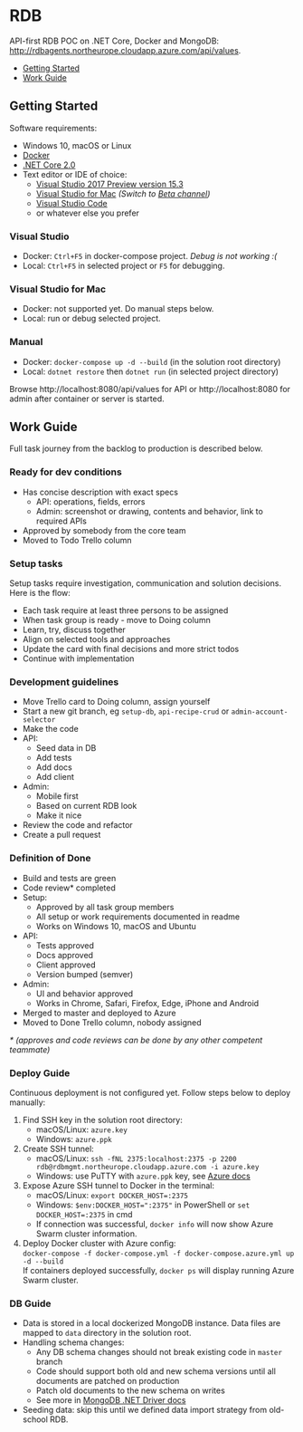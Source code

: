 # RDB
API-first RDB POC on .NET Core, Docker and MongoDB: http://rdbagents.northeurope.cloudapp.azure.com/api/values.

- [Getting Started](#getting-started)
- [Work Guide](#work-guide)








## Getting Started
Software requirements:
- Windows 10, macOS or Linux
- [Docker](https://www.docker.com/community-edition#/download)
- [.NET Core 2.0](https://www.microsoft.com/net/core/preview)
- Text editor or IDE of choice:
  - [Visual Studio 2017 Preview version 15.3](https://www.visualstudio.com/vs/preview/)
  - [Visual Studio for Mac](https://www.visualstudio.com/vs/visual-studio-mac/) *(Switch to [Beta channel](https://developer.xamarin.com/recipes/cross-platform/ide/change_updates_channel/#visualstudiomac))*
  - [Visual Studio Code](https://code.visualstudio.com/)
  - or whatever else you prefer

### Visual Studio
- Docker: `Ctrl+F5` in docker-compose project. *Debug is not working :(*
- Local: `Ctrl+F5` in selected project or `F5` for debugging.

### Visual Studio for Mac
- Docker: not supported yet. Do manual steps below.
- Local: run or debug selected project.

### Manual
- Docker: `docker-compose up -d --build` (in the solution root directory)
- Local: `dotnet restore` then `dotnet run` (in selected project directory)

Browse http://localhost:8080/api/values for API or http://localhost:8080 for admin after container or server is started.

## Work Guide
Full task journey from the backlog to production is described below.

### Ready for dev conditions
- Has concise description with exact specs
  - API: operations, fields, errors
  - Admin: screenshot or drawing, contents and behavior, link to required APIs
- Approved by somebody from the core team
- Moved to Todo Trello column

### Setup tasks
Setup tasks require investigation, communication and solution decisions. Here is the flow:
- Each task require at least three persons to be assigned
- When task group is ready - move to Doing column
- Learn, try, discuss together
- Align on selected tools and approaches
- Update the card with final decisions and more strict todos
- Continue with implementation

### Development guidelines
- Move Trello card to Doing column, assign yourself
- Start a new git branch, eg `setup-db`, `api-recipe-crud` or `admin-account-selector`
- Make the code
- API:
  - Seed data in DB
  - Add tests
  - Add docs
  - Add client
- Admin:
  - Mobile first
  - Based on current RDB look
  - Make it nice
- Review the code and refactor
- Create a pull request

### Definition of Done
- Build and tests are green
- Code review\* completed
- Setup:
  - Approved by all task group members
  - All setup or work requirements documented in readme
  - Works on Windows 10, macOS and Ubuntu
- API:
  - Tests approved
  - Docs approved
  - Client approved
  - Version bumped (semver)
- Admin:
  - UI and behavior approved
  - Works in Chrome, Safari, Firefox, Edge, iPhone and Android
- Merged to master and deployed to Azure
- Moved to Done Trello column, nobody assigned

*\* (approves and code reviews can be done by any other competent teammate)*

### Deploy Guide
Continuous deployment is not configured yet. Follow steps below to deploy manually: 
1. Find SSH key in the solution root directory:
   - macOS/Linux: `azure.key`
   - Windows: `azure.ppk`
2. Create SSH tunnel:
   - macOS/Linux: `ssh -fNL 2375:localhost:2375 -p 2200 rdb@rdbmgmt.northeurope.cloudapp.azure.com -i azure.key`
   - Windows: use PuTTY with `azure.ppk` key, see [Azure docs](https://docs.microsoft.com/en-us/azure/container-service/container-service-connect#create-an-ssh-tunnel-on-windows)
3. Expose Azure SSH tunnel to Docker in the terminal:
   - macOS/Linux: `export DOCKER_HOST=:2375`
   - Windows: `$env:DOCKER_HOST=":2375"` in PowerShell or `set DOCKER_HOST=:2375` in cmd  
   - If connection was successful, `docker info` will now show Azure Swarm cluster information.
4. Deploy Docker cluster with Azure config:  
   `docker-compose -f docker-compose.yml -f docker-compose.azure.yml up -d --build`  
   If containers deployed successfully, `docker ps` will display running Azure Swarm cluster.

### DB Guide
- Data is stored in a local dockerized MongoDB instance. Data files are mapped to `data` directory in the solution root.
- Handling schema changes:
  - Any DB schema changes should not break existing code in `master` branch
  - Code should support both old and new schema versions until all documents are patched on production
  - Patch old documents to the new schema on writes
  - See more in [MongoDB .NET Driver docs](https://mongodb.github.io/mongo-csharp-driver/2.4/reference/bson/mapping/schema_changes/)
- Seeding data: skip this until we defined data import strategy from old-school RDB.
